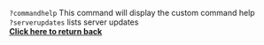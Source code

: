 `?commandhelp` This command will display the custom command help<br/>
`?serverupdates` lists server updates<br/>
[**Click here to return back**](https://github.com/Dyno-Custom-Commands/Dyno-Custom-Comands/blob/master/README.md)
